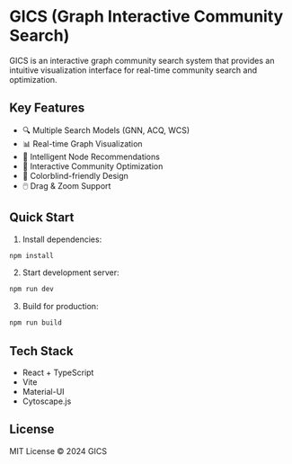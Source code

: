 # GICS (Graph Interactive Community Search)

GICS is an interactive graph community search system that provides an intuitive visualization interface for real-time community search and optimization.

## Key Features

- 🔍 Multiple Search Models (GNN, ACQ, WCS)
- 📊 Real-time Graph Visualization
- 🎯 Intelligent Node Recommendations
- 🔄 Interactive Community Optimization
- 🎨 Colorblind-friendly Design
- 🖱️ Drag & Zoom Support

## Quick Start

1. Install dependencies:
```bash
npm install
```

2. Start development server:
```bash
npm run dev
```

3. Build for production:
```bash
npm run build
```

## Tech Stack

- React + TypeScript
- Vite
- Material-UI
- Cytoscape.js


## License

MIT License © 2024 GICS 